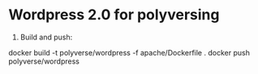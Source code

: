 # Wordpress 2.0 for polyversing

1. Build and push:

  docker build -t polyverse/wordpress -f apache/Dockerfile .
  docker push polyverse/wordpress
